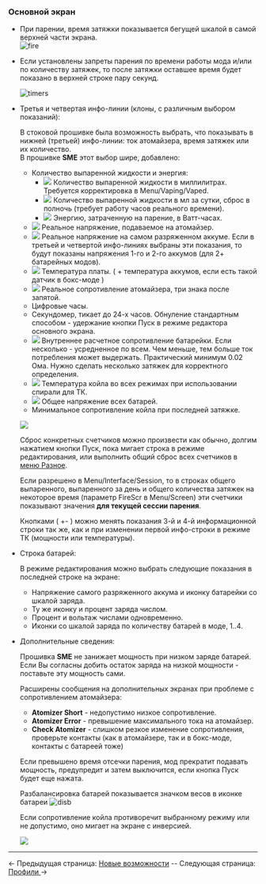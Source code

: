 ### Основной экран
* При парении, время затяжки показывается бегущей шкалой в самой верхней части экрана.  
![fire](https://i.imgur.com/lCj6WyN.png) 
* Если установлены запреты парения по времени работы мода и/или по количеству затяжек, то после затяжки оставшее время будет показано в верхней строке пару секунд.

	![timers](https://i.imgur.com/LU5pJYz.png)
    

* Третья и четвертая инфо-линии (клоны, с различным выбором показаний):

	В стоковой прошивке была возможность выбрать, что показывать в нижней (третьей) инфо-линии: ток атомайзера, время затяжек или их количество.  
В прошивке **SME** этот выбор шире, добавлено:
    - Количество выпаренной жидкости и энергия:  
      - ![](https://i.imgur.com/oizWGzX.png) Количество выпаренной жидкости в миллилитрах. Требуется корректировка в Menu/Vaping/Vaped.
      - ![](https://i.imgur.com/zOFFN7a.png) Количество выпаренной жидкости в мл за сутки, сброс в полночь (требует работу часов реального времени).
      - ![](https://i.imgur.com/BhV82CX.png) Энергию, затраченную на парение, в Ватт-часах.
    - ![](https://i.imgur.com/g1FUKFm.png) Реальное напряжение, подаваемое на атомайзер.
    - ![](https://i.imgur.com/NrzDmtd.png) Реальное напряжение на самом разряженном аккуме. Если в третьей и четвертой инфо-линиях выбраны эти показания, то будут показаны напряжения 1-го и 2-го аккумов (для 2+ батарейных модов).
    - ![](https://i.imgur.com/MCIsNcg.png) Температура платы. ( + температура аккумов, если есть такой датчик в бокс-моде )
    - ![](https://i.imgur.com/qcn1WC1.png) Реальное сопротивление атомайзера, три знака после запятой.
    - Цифровые часы.
    - Секундомер, тикает до 24-х часов. Обнуление стандартным способом - удержание кнопки Пуск в режиме редактора основного экрана.
    - ![](https://i.imgur.com/EcRK2Xc.png) Внутреннее расчетное сопротивление батарейки. Если несколько - усредненное по всем. Чем меньше, тем больше ток потребления может выдержать. Практический минимум 0.02 Ома. Нужно сделать несколько затяжек для корректного определения.
    - ![](https://i.imgur.com/HSxZMr3.png) Температура койла во всех режимах при использовании спирали для ТК.
    - ![](https://i.imgur.com/NrzDmtd.png) Общее напряжение всех батарей.
    - Минимальное сопротивление койла при последней затяжке.

    ![](https://i.imgur.com/ukNUtqD.png)

	Сброс конкретных счетчиков можно произвести как обычно, долгим нажатием кнопки Пуск, пока мигает строка в режиме редактирования, или выполнить общий сброс всех счетчиков в [меню Разное](misc_ru.md).  
    
	Если разрешено в Menu/Interface/Session, то в строках общего выпаренного, выпаренного за день и общего количества затяжек на некоторое время (параметр FireScr в Menu/Screen) эти счетчики показывают значения **для текущей сессии парения**.
    
    Кнопками ( +- ) можно менять показания 3-й и 4-й информационной строки так же, как и при изменении первой инфо-строки в режиме ТК (мощности или температуры).

* Строка батарей:

    В режиме редактирования можно выбрать следующие показания в последней строке на экране:
    - Напряжение самого разряженного аккума и иконку батарейки со шкалой заряда.
    - Ту же иконку и процент заряда числом.
    - Процент и вольтаж числами одновременно.
    - Иконки со шкалой заряда по количеству батарей в моде, 1..4.

* Дополнительные сведения:

	Прошивка **SME** не занижает мощность при низком заряде батарей. Если Вы согласны добить остаток заряда на низкой мощности - поставьте эту мощность сами.

    Расширены сообщения на дополнительных экранах при проблеме с сопротивлением атомайзера:
    - **Atomizer Short** - недопустимо низкое сопротивление.
    - **Atomizer Error** - превышение максимального тока на атомайзер.
    - **Check Atomizer** - слишком резкое изменение сопротивления, проверьте контакты (как в атомайзере, так и в бокс-моде, контакты с батареей тоже)

    Если превышено время отсечки парения, мод прекратит подавать мощность, предупредит и затем выключится, если кнопка Пуск будет еще нажата.  

    Разбалансировка батарей показывается значком весов в иконке батареи ![disb](https://i.imgur.com/f5ZRQV8.png)

    Если сопротивление койла противоречит выбранному режиму или не допустимо, оно мигает на экране с инверсией.

    ![](https://i.imgur.com/2mVRvOR.png)
    
-----

← Предыдущая страница: [Новые возможности](behaviourchanges_ru.md) --  Следующая страница: [Профили ](profiles_ru.md)→
